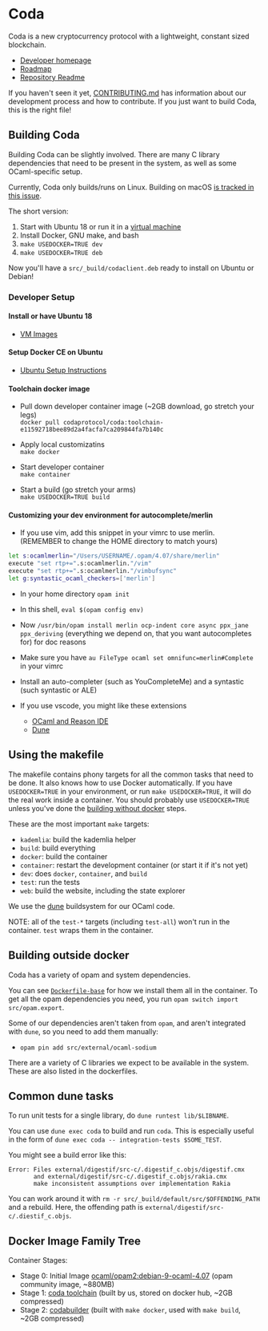 # Coda

Coda is a new cryptocurrency protocol with a lightweight, constant sized blockchain.

  * [Developer homepage](https://codaprotocol.com/code.html)
  * [Roadmap](https://github.com/orgs/CodaProtocol/projects/1)
  * [Repository Readme](README.md)

If you haven't seen it yet, [CONTRIBUTING.md](CONTRIBUTING.md) has information
about our development process and how to contribute. If you just want to build
Coda, this is the right file!

## Building Coda

Building Coda can be slightly involved. There are many C library dependencies that need
to be present in the system, as well as some OCaml-specific setup.

Currently, Coda only builds/runs on Linux. Building on macOS [is tracked in this issue](https://github.com/CodaProtocol/coda/issues/962).

The short version:

 1. Start with Ubuntu 18 or run it in a [virtual machine](https://www.osboxes.org/ubuntu/)
 2. Install Docker, GNU make, and bash
 3. `make USEDOCKER=TRUE dev`
 4. `make USEDOCKER=TRUE deb`

Now you'll have a `src/_build/codaclient.deb` ready to install on Ubuntu or Debian!

### Developer Setup

#### Install or have Ubuntu 18
* [VM Images](https://www.osboxes.org/ubuntu/)

#### Setup Docker CE on Ubuntu
  * [Ubuntu Setup Instructions](https://docs.docker.com/install/linux/docker-ce/ubuntu/)

#### Toolchain docker image
  * Pull down developer container image  (~2GB download, go stretch your legs)\
`docker pull codaprotocol/coda:toolchain-e11592718bee89d2a4facfa7ca209844fa7b140c`

  * Apply local customizatins\
`make docker`

  * Start developer container\
`make container`

  * Start a build (go stretch your arms)\
`make USEDOCKER=TRUE build`

#### Customizing your dev environment for autocomplete/merlin
  * If you use vim, add this snippet in your vimrc to use merlin.\
(REMEMBER to change the HOME directory to match yours)

```bash
let s:ocamlmerlin="/Users/USERNAME/.opam/4.07/share/merlin"
execute "set rtp+=".s:ocamlmerlin."/vim"
execute "set rtp+=".s:ocamlmerlin."/vimbufsync"
let g:syntastic_ocaml_checkers=['merlin']
```

  * In your home directory `opam init`
  * In this shell, `eval $(opam config env)`
  * Now `/usr/bin/opam install merlin ocp-indent core async ppx_jane ppx_deriving` (everything we depend on, that you want autocompletes for) for doc reasons
  * Make sure you have `au FileType ocaml set omnifunc=merlin#Complete` in your vimrc
  * Install an auto-completer (such as YouCompleteMe) and a syntastic (such syntastic or ALE)

  * If you use vscode, you might like these extensions
     * [OCaml and Reason IDE](https://marketplace.visualstudio.com/items?itemName=freebroccolo.reasonml)
     * [Dune](https://marketplace.visualstudio.com/items?itemName=maelvalais.dune)

## Using the makefile

The makefile contains phony targets for all the common tasks that need to be done.
It also knows how to use Docker automatically. If you have `USEDOCKER=TRUE` in your
environment, or run `make USEDOCKER=TRUE`, it will do the real work inside a container.
You should probably use `USEDOCKER=TRUE` unless you've done the [building without docker](#building-without-docker) steps.

These are the most important `make` targets:

  * `kademlia`: build the kademlia helper
  * `build`: build everything
  * `docker`: build the container
  * `container`: restart the development container (or start it if it's not yet)
  * `dev`: does `docker`, `container`, and `build`
  * `test`: run the tests
  * `web`: build the website, including the state explorer

We use the [dune](https://github.com/ocaml/dune/) buildsystem for our OCaml code.

NOTE: all of the `test-*` targets (including `test-all`) won't run in the container.
`test` wraps them in the container.

## Building outside docker

Coda has a variety of opam and system dependencies.

You can see [`Dockerfile-base`](/dockerfiles/Dockerfile-base) for how we
install them all in the container. To get all the opam dependencies
you need, you run `opam switch import src/opam.export`.

Some of our dependencies aren't taken from `opam`, and aren't integrated
with `dune`, so you need to add them manually:

  * `opam pin add src/external/ocaml-sodium`

There are a variety of C libraries we expect to be available in the system.
These are also listed in the dockerfiles.

## Common dune tasks

To run unit tests for a single library, do `dune runtest lib/$LIBNAME`.

You can use `dune exec coda` to build and run `coda`. This is especially useful
in the form of `dune exec coda -- integration-tests $SOME_TEST`.

You might see a build error like this:

```
Error: Files external/digestif/src-c/.digestif_c.objs/digestif.cmx
       and external/digestif/src-c/.digestif_c.objs/rakia.cmx
       make inconsistent assumptions over implementation Rakia
```

You can work around it with `rm -r src/_build/default/src/$OFFENDING_PATH` and a rebuild.
Here, the offending path is `external/digestif/src-c/.diestif_c.objs`.

## Docker Image Family Tree

Container Stages:
* Stage 0: Initial Image [ocaml/opam2:debian-9-ocaml-4.07](https://hub.docker.com/r/ocaml/opam2/) (opam community image, ~880MB) 
* Stage 1: [coda toolchain](https://github.com/CodaProtocol/coda/blob/master/dockerfiles/Dockerfile-toolchain) (built by us, stored on docker hub, ~2GB compressed)
* Stage 2: [codabuilder](https://github.com/CodaProtocol/coda/blob/master/dockerfiles/Dockerfile) (built with `make docker`, used with `make build`, ~2GB compressed)
